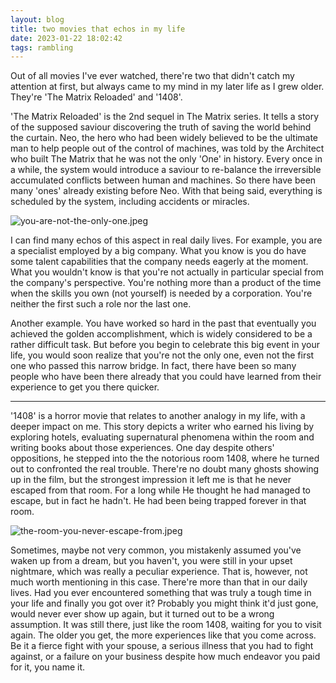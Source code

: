 ```yaml
---
layout: blog
title: two movies that echos in my life
date: 2023-01-22 18:02:42
tags: rambling
---
```


Out of all movies I've ever watched, there're two that didn't catch my attention at first, but always came to my mind in my later life as I grew older. They're 'The Matrix Reloaded' and '1408'.

'The Matrix Reloaded' is the 2nd sequel in The Matrix series. It tells a story of the supposed saviour discovering the truth of saving the world behind the curtain. Neo, the hero who had been widely believed to be the ultimate man to help people out of the control of machines, was told by the Architect who built The Matrix that he was not the only 'One' in history. Every once in a while, the system would introduce a saviour to re-balance the irreversible accumulated conflicts between human and machines. So there have been many 'ones' already existing before Neo. With that being said, everything is scheduled by the system, including accidents or miracles. 

![you-are-not-the-only-one.jpeg](https://jayson-blog.oss-cn-hangzhou.aliyuncs.com/posts/two-movies-that-echos-in-my-life--you-are-not-the-only-one.jpeg)

I can find many echos of this aspect in real daily lives. For example, you are a specialist employed by a big company. What you know is you do have some talent capabilities that the company needs eagerly at the moment. What you wouldn't know is that you're not actually in particular special from the company's perspective. You're nothing more than a product of the time when the skills you own (not yourself) is needed by a corporation. You're neither the first such a role nor the last one.

Another example. You have worked so hard in the past that eventually you achieved the golden accomplishment, which is widely considered to be a rather difficult task. But before you begin to celebrate this big event in your life, you would soon realize that you're not the only one, even not the first one who passed this narrow bridge. In fact, there have been so many people who have been there already that you could have learned from their experience to get you there quicker. 

---

'1408' is a horror movie that relates to another analogy in my life, with a deeper impact on me. This story depicts a writer who earned his living by exploring hotels, evaluating supernatural phenomena within the room and writing books about those experiences. One day despite others' oppositions, he stepped into the the notorious room 1408, where he turned out to confronted the real trouble. There're no doubt many ghosts showing up in the film, but the strongest impression it left me is that he never escaped from that room. For a long while He thought he had managed to escape, but in fact he hadn't. He had been being trapped forever in that room.

![the-room-you-never-escape-from.jpeg](https://jayson-blog.oss-cn-hangzhou.aliyuncs.com/posts/two-movies-that-echos-in-my-life--the-room-you-never-escape-from.jpeg)

Sometimes, maybe not very common, you mistakenly assumed you've waken up from a dream, but you haven't, you were still in your upset nightmare, which was really a peculiar experience. That is, however, not much worth mentioning in this case. There're more than that in our daily lives. Had you ever encountered something that was truly a tough time in your life and finally you got over it? Probably you might think it'd just gone, would never ever show up again, but it turned out to be a wrong assumption. It was still there, just like the room 1408, waiting for you to visit again. The older you get, the more experiences like that you come across. Be it a fierce fight with your spouse, a serious illness that you had to fight against, or a failure on your business despite how much endeavor you paid for it, you name it.




